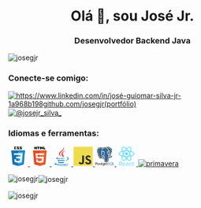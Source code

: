 <h1 align="center">Olá 👋, sou José Jr.</h1>
<h3 align="center">Desenvolvedor Backend Java</h3>

<p align="left"> <img src="https://komarev.com/ghpvc/?username=josegjr&label=Profile%20views&color=0e75b6&style=flat" alt="josegjr" /> </p>

<h3 align="left">Conecte-se comigo:</h3>
<p align="left">
<a href="https://linkedin.com/in/https://www.linkedin.com/in/josé-guiomar-silva-jr-1a968b198github.com/josegjr(portfolio)" target="blank"><img align="center" src="https://raw.githubusercontent.com/rahuldkjain/github-profile-readme-generator/master/src/images/icons/Social/linked-in-alt.svg" alt="https://www.linkedin.com/in/josé-guiomar-silva-jr-1a968b198github.com/josegjr(portfólio)" height="30" width="40" /></a>
<a href="https://instagram.com/@josejr_silva_" target="blank"><img align="center" src="https://raw.githubusercontent.com/rahuldkjain/github-profile-readme-generator/master/src/images/icons/Social/instagram.svg" alt="@josejr_silva_" height="30" width="40" /></a>
</p>

<h3 align="left">Idiomas e ferramentas:</h3>
<p align="left"> <a href="https://www.w3schools.com/css/" target="_blank" rel="noreferrer"> <img src="https://raw.githubusercontent.com/devicons/devicon/master/icons/css3/css3-original-wordmark.svg" alt="css3" width="40" height="40"/> </a> <a href="https://www.w3.org/html/" target="_blank" rel="noreferrer"> <img src="https://raw.githubusercontent.com/devicons/devicon/master/icons/html5/html5-original-wordmark.svg" alt="html5" width="40" height="40"/> </a> <a href="https://www.java.com" target="_blank" rel="noreferrer"> <img src="https://raw.githubusercontent.com/devicons/devicon/master/icons/java/java-original.svg" alt="java" width="40" height="40"/> </a> <a href="https://developer.mozilla.org/en-US/docs/Web/JavaScript" target="_blank" rel="noreferrer"> <img src="https://raw.githubusercontent.com/devicons/devicon/master/icons/javascript/javascript-original.svg" alt="javascript" width="40" height="40"/> </a> <a href="https://www.postgresql.org" target="_blank" rel="noreferrer"> <img src="https://raw.githubusercontent.com/devicons/devicon/master/icons/postgresql/postgresql-original-wordmark.svg" alt="postgresql" width="40" height="40"/> </a> <a href="https://reactjs.org/" target="_blank" rel="noreferrer"> <img src="https://raw.githubusercontent.com/devicons/devicon/master/icons/react/react-original-wordmark.svg" alt="react" width="40" height="40"/> </a> <a href="https://spring.io/" target="_blank" rel="noreferrer"> <img src="https://www.vectorlogo.zone/logos/springio/springio-icon.svg" alt="primavera" width="40" height="40"/> </a> </p>

<p><img align="left" src="https://github-readme-stats.vercel.app/api/top-langs?username=josegjr&show_icons=true&locale=en&layout=compact" alt="josegjr" /></p>

<p> <img align="center" src="https://github-readme-stats.vercel.app/api?username=josegjr&show_icons=true&locale=en" alt="josegjr" /></p>

<p><img align="center" src="https://github-readme-streak-stats.herokuapp.com/?user=josegjr&" alt="josegjr" /></p>
